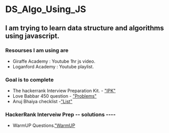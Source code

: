 # DS_Algo_Using_JS

## I am trying to learn data structure and algorithms using javascript.

### Resourses I am using are 
- Giraffe Academy : Youtube 1hr js video.
- Loganford Academy : Youtube playlist.

### Goal is to complete
- The hackerrank Interview Preparation Kit. - ["IPK"](https://www.hackerrank.com/interview/interview-preparation-kit)
- Love Babbar 450 question - ["Problems"](https://github.com/Chiradeep-Banik/DS_Algo_Using_JS/blob/main/FINAL450.xlsx)
- Anuj Bhaiya checklist -["List"](https://docs.google.com/document/d/1Ri_n4VD_BpD1AsX490HHZ4nXLCSqcNUvsilTI2tIrZk/edit#heading=h.ylwqj5w1lesa)


### HackerRank Interveiw Prep -- solutions ----
- WarmUP Questions.["WarmUP](https://github.com/Chiradeep-Banik/DS_Algo_Using_JS/tree/main/HackerRank_WarmUp) 
